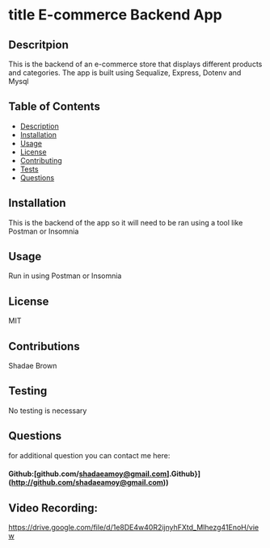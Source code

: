 # title E-commerce Backend App
  
  ## Descritpion
  This is the backend of an e-commerce store that displays different products and categories. The app is built using Sequalize, Express, Dotenv  and Mysql
  ## Table of Contents
  * [ Description](#description)
  * [ Installation](#installation)
  * [ Usage](#usage)
  * [ License](#license)
  * [ Contributing](#contribution)
  * [ Tests](#tests)
  * [ Questions](#questions)
  
  ## Installation
  This is the backend of the app so it will need to be ran using a tool like Postman or Insomnia
  ## Usage
  Run in using Postman or Insomnia
  ## License
  MIT
  ## Contributions
  Shadae Brown
  ## Testing
  No testing is necessary
  ## Questions
  for additional question you can contact me here:
 #### Github:[github.com/shadaeamoy@gmail.com].Github}](http://github.com/shadaeamoy@gmail.com))

 ## Video Recording: 
 https://drive.google.com/file/d/1e8DE4w40R2ijnyhFXtd_Mlhezg41EnoH/view
